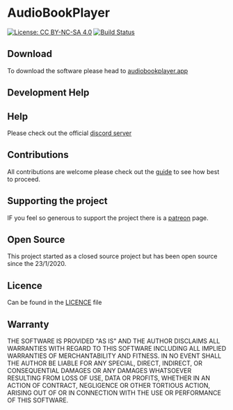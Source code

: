 # AudioBookPlayer
[![License: CC BY-NC-SA 4.0](https://img.shields.io/badge/License-CC%20BY--NC--SA%204.0-lightgrey.svg)](https://creativecommons.org/licenses/by-nc-sa/4.0/)
[![Build Status](https://travis-ci.org/teken/audiobookplayer.svg?branch=master)](https://travis-ci.org/teken/audiobookplayer)

## Download
To download the software please head to [audiobookplayer.app](https://audiobookplayer.app/)

## Development Help

## Help
Please check out the official [discord server](https://discord.gg/kks2tQQ)

## Contributions
All contributions are welcome please check out the [guide](CONTRIBUTING.md) to see how best to proceed.

## Supporting the project
IF you feel so generous to support the project there is a [patreon](https://www.patreon.com/AudioBookPlayer) page.

## Open Source
This project started as a closed source project but has been open source since the 23/1/2020.

## Licence
Can be found in the [LICENCE](LICENCE.md) file

## Warranty
THE SOFTWARE IS PROVIDED "AS IS" AND THE AUTHOR DISCLAIMS ALL WARRANTIES WITH
REGARD TO THIS SOFTWARE INCLUDING ALL IMPLIED WARRANTIES OF MERCHANTABILITY
AND FITNESS. IN NO EVENT SHALL THE AUTHOR BE LIABLE FOR ANY SPECIAL, DIRECT,
INDIRECT, OR CONSEQUENTIAL DAMAGES OR ANY DAMAGES WHATSOEVER RESULTING FROM
LOSS OF USE, DATA OR PROFITS, WHETHER IN AN ACTION OF CONTRACT, NEGLIGENCE OR
OTHER TORTIOUS ACTION, ARISING OUT OF OR IN CONNECTION WITH THE USE OR
PERFORMANCE OF THIS SOFTWARE.